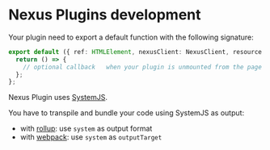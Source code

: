 # Nexus Plugins development

Your plugin need to export a default function with the following signature:

```typescript
export default ({ ref: HTMLElement, nexusClient: NexusClient, resource: Resource<T> }) => {
  return () => {
    // optional callback   when your plugin is unmounted from the page
  };
};
```

Nexus Plugin uses [SystemJS](https://github.com/systemjs/systemjs).

You have to transpile and bundle your code using SystemJS as output:

- with [rollup](https://rollupjs.org/guide/en/#outputformat): use `system` as output format
- with [webpack](https://webpack.js.org/configuration/output/#outputlibrarytarget): use `system` as `outputTarget`
